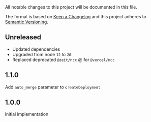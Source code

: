 All notable changes to this project will be documented in this file.

The format is based on [Keep a Changelog](http://keepachangelog.com/)
and this project adheres to [Semantic Versioning](http://semver.org/).

## Unreleased

- Updated dependencies
- Upgraded from node `12` to `20`
- Replaced deprecated `@zeit/ncc` @ for `@vercel/ncc`

## 1.1.0

Add `auto_merge` parameter to `createDeployment`

## 1.0.0

Initial implementation

